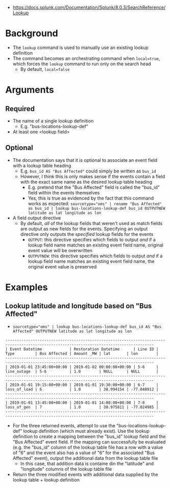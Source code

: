- https://docs.splunk.com/Documentation/Splunk/8.0.3/SearchReference/Lookup
# Background
- The `lookup` command is used to manually use an existing lookup definition
- The command becomes an orchestrating command when `local=true`, which forces the `lookup` command to run only on the search head
  - By default, `local=false`
# Arguments
## Required
- The name of a single lookup definition
  - E.g. "bus-locations-lookup-def"
- At least one \<lookup field>
## Optional
- The documentation says that it is optional to associate an event field with a lookup table heading
  - E.g. `bus_id AS "Bus Affected"` could simply be written as `bus_id`
  - However, I think this is only makes sense if the events contain a field with the exact same name as the desired lookup table heading
    - E.g. pretend that the "Bus Affected" field is called the "bus_id" field within the events themselves
    - Yes, this is true as evidenced by the fact that this command works as expected:
      `sourcetype="oms" | rename "Bus Affected" as bus_id | lookup bus-locations-lookup-def bus_id OUTPUTNEW latitude as lat longitude as lon`
- A field output directive
  - By default, *all* of the lookup fields that weren't used as match fields are output as new fields for the events. Specifying an output directive
    only outputs the *specified* lookup fields for the events
    - `OUTPUT`: this directive specifies which fields to output *and* if a lookup field name matches an existing event field name, original event value
      will be overwritten
    - `OUTPUTNEW`: this directive specifies which fields to output *and* if a lookup field name matches an existing event field name, the original
      event value is preserved
# Examples
## Lookup latitude and longitude based on "Bus Affected"
- `sourcetype="oms" | lookup bus-locations-lookup-def bus_id AS "Bus Affected" OUTPUTNEW latitude as lat longitude as lon`
```
---------------------------------------------------------------------------------------------------------------------------------------
| Event Datetime            | Restoration Datetime      | Line ID | Type         | Bus Affected | Amount _MW | lat       | lon        |
---------------------------------------------------------------------------------------------------------------------------------------
| 2019-01-01 23:45:00+00:00 | 2019-01-02 00:00:00+00:00 | 5-6     | line_outage  | 5-6          | 1.0        | NULL      | NULL       |
---------------------------------------------------------------------------------------------------------------------------------------
| 2019-01-01 19:15:00+00:00 | 2019-01-01 19:30:00+00:00 | 6-7     | loss_of_load | 6            | 1.0        | 38.994154 | -77.040912 |
---------------------------------------------------------------------------------------------------------------------------------------
| 2019-01-01 13:45:00+00:00 | 2019-01-01 14:00:00+00:00 | 7-8     | loss_of_gen  | 7            | 1.0        | 38.975811 | -77.024985 |
---------------------------------------------------------------------------------------------------------------------------------------
```
- For the three returned events, attempt to use the "bus-locations-lookup-def" lookup definition (which must already exist). Use the lookup definition
  to create a mapping between the "bus_id" lookup field and the "Bus Affected" event field. If the mapping can successfully be evaluated (e.g. the
  "bus_id" column of the lookup table file has a row with a value of "6" and the event also has a value of "6" for the associated "Bus Affected"
  event), output the additional data from the lookup table file
  - In this case, that addition data is containe din the "latitude" and "longitude" columns of the lookup table file
- Return the three modified events with additional data supplied by the lookup table + lookup definition